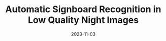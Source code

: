 ---
title: "Automatic Signboard Recognition in Low Quality Night Images"
collection: publications
authors: 'Manas Kagde, <b>Priyanka Choudhary</b>, Rishi Joshi and [Somnath Dey] (https://scholar.google.com/citations?hl=en&user=rjzlx8wAAAAJ&view_op=list_works&sortby=pubdate)'
excerpt: 'This paper addresses the challenge of recognizing traffic signs in poor visibility, blurriness, and adverse conditions. It employs a two-step approach: enhancing images with a modified MIRNet model and then recognizing signs using the YOLOv4 model to improve recognition accuracy under difficult conditions.'
date: 2023-11-03
venue: 'International Conference on Computer Vision and Image Processing (CVIP - 2023)'
# paperurl: "https:"
---
